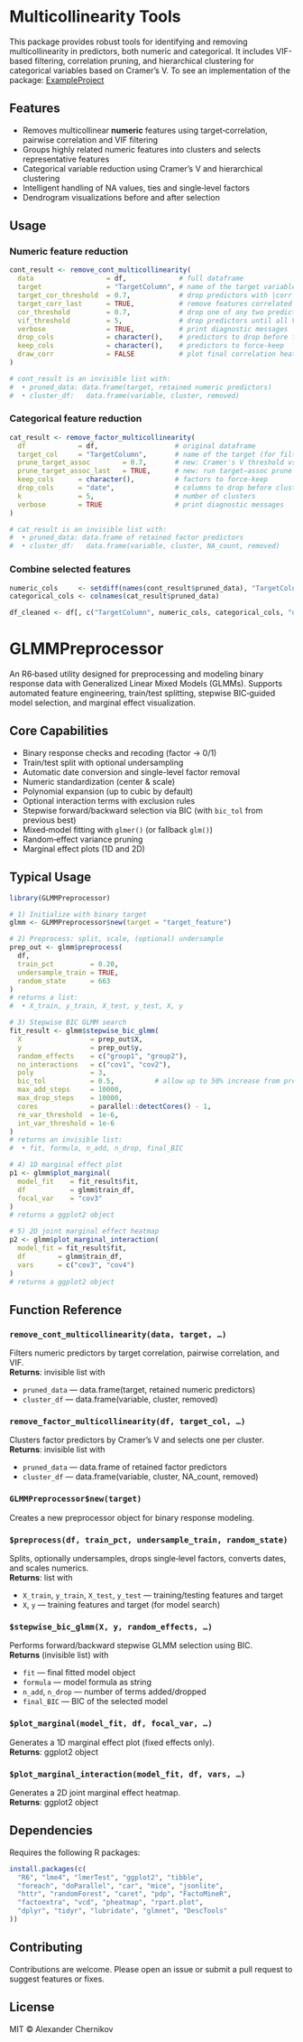 Multicollinearity Tools
=======================

This package provides robust tools for identifying and removing multicollinearity in predictors, both numeric and categorical. It includes VIF-based filtering, correlation pruning, and hierarchical clustering for categorical variables based on Cramer’s V. To see an implementation of the package: [ExampleProject](ExampleProject.md)

Features
--------

- Removes multicollinear **numeric** features using target‐correlation, pairwise correlation and VIF filtering  
- Groups highly related numeric features into clusters and selects representative features  
- Categorical variable reduction using Cramer’s V and hierarchical clustering  
- Intelligent handling of NA values, ties and single‐level factors  
- Dendrogram visualizations before and after selection  

Usage
-----

### Numeric feature reduction

```r
cont_result <- remove_cont_multicollinearity(
  data                  = df,             # full dataframe
  target                = "TargetColumn", # name of the target variable (0/1 or binary factor)
  target_cor_threshold  = 0.7,            # drop predictors with |corr| > 0.7 vs target
  target_corr_last      = TRUE,           # remove features correlated with target after VIF pruning
  cor_threshold         = 0.7,            # drop one of any two predictors with |corr| > 0.7
  vif_threshold         = 5,              # drop predictors until all VIFs < 5
  verbose               = TRUE,           # print diagnostic messages
  drop_cols             = character(),    # predictors to drop before filtering
  keep_cols             = character(),    # predictors to force-keep
  draw_corr             = FALSE           # plot final correlation heatmap
)

# cont_result is an invisible list with:
#  • pruned_data: data.frame(target, retained numeric predictors)
#  • cluster_df:   data.frame(variable, cluster, removed)
```

### Categorical feature reduction

```r
cat_result <- remove_factor_multicollinearity(
  df             = df,                   # original dataframe
  target_col     = "TargetColumn",       # name of the target (for filtering non-factors)
  prune_target_assoc        = 0.7,       # new: Cramer's V threshold vs target
  prune_target_assoc_last   = TRUE,      # new: run target–assoc prune after clustering?
  keep_cols      = character(),          # factors to force-keep
  drop_cols      = "date",               # columns to drop before clustering
  k              = 5,                    # number of clusters
  verbose        = TRUE                  # print diagnostic messages
)

# cat_result is an invisible list with:
#  • pruned_data: data.frame of retained factor predictors
#  • cluster_df:   data.frame(variable, cluster, NA_count, removed)
```

### Combine selected features

```r
numeric_cols     <- setdiff(names(cont_result$pruned_data), "TargetColumn")
categorical_cols <- colnames(cat_result$pruned_data)

df_cleaned <- df[, c("TargetColumn", numeric_cols, categorical_cols, "date"), drop = FALSE]
```

GLMMPreprocessor  
================

An R6‐based utility designed for preprocessing and modeling binary response data with Generalized Linear Mixed Models (GLMMs). Supports automated feature engineering, train/test splitting, stepwise BIC‐guided model selection, and marginal effect visualization.

Core Capabilities
------------------

- Binary response checks and recoding (factor → 0/1)  
- Train/test split with optional undersampling  
- Automatic date conversion and single-level factor removal  
- Numeric standardization (center & scale)  
- Polynomial expansion (up to cubic by default)  
- Optional interaction terms with exclusion rules  
- Stepwise forward/backward selection via BIC (with `bic_tol` from previous best)  
- Mixed‐model fitting with `glmer()` (or fallback `glm()`)  
- Random‐effect variance pruning  
- Marginal effect plots (1D and 2D)  

Typical Usage
-------------

```r
library(GLMMPreprocessor)

# 1) Initialize with binary target
glmm <- GLMMPreprocessor$new(target = "target_feature")

# 2) Preprocess: split, scale, (optional) undersample
prep_out <- glmm$preprocess(
  df,
  train_pct         = 0.20,
  undersample_train = TRUE,
  random_state      = 663
)
# returns a list:
#  • X_train, y_train, X_test, y_test, X, y

# 3) Stepwise BIC GLMM search
fit_result <- glmm$stepwise_bic_glmm(
  X                 = prep_out$X,
  y                 = prep_out$y,
  random_effects    = c("group1", "group2"),
  no_interactions   = c("cov1", "cov2"),
  poly              = 3,
  bic_tol           = 0.5,          # allow up to 50% increase from previous best BIC
  max_add_steps     = 10000,
  max_drop_steps    = 10000,
  cores             = parallel::detectCores() - 1,
  re_var_threshold  = 1e-6,
  int_var_threshold = 1e-6
)
# returns an invisible list:
#  • fit, formula, n_add, n_drop, final_BIC

# 4) 1D marginal effect plot
p1 <- glmm$plot_marginal(
  model_fit    = fit_result$fit,
  df           = glmm$train_df,
  focal_var    = "cov3"
)
# returns a ggplot2 object

# 5) 2D joint marginal effect heatmap
p2 <- glmm$plot_marginal_interaction(
  model_fit = fit_result$fit,
  df        = glmm$train_df,
  vars      = c("cov3", "cov4")
)
# returns a ggplot2 object
```

Function Reference
------------------

### `remove_cont_multicollinearity(data, target, …)`

Filters numeric predictors by target correlation, pairwise correlation, and VIF.  
**Returns**: invisible list with  
- `pruned_data` — data.frame(target, retained numeric predictors)  
- `cluster_df` — data.frame(variable, cluster, removed)

### `remove_factor_multicollinearity(df, target_col, …)`

Clusters factor predictors by Cramer’s V and selects one per cluster.  
**Returns**: invisible list with  
- `pruned_data` — data.frame of retained factor predictors  
- `cluster_df` — data.frame(variable, cluster, NA_count, removed)

### `GLMMPreprocessor$new(target)`

Creates a new preprocessor object for binary response modeling.

### `$preprocess(df, train_pct, undersample_train, random_state)`

Splits, optionally undersamples, drops single‐level factors, converts dates, and scales numerics.  
**Returns**: list with  
- `X_train`, `y_train`, `X_test`, `y_test` — training/testing features and target  
- `X`, `y` — training features and target (for model search)

### `$stepwise_bic_glmm(X, y, random_effects, …)`

Performs forward/backward stepwise GLMM selection using BIC.  
**Returns** (invisible list) with  
- `fit` — final fitted model object  
- `formula` — model formula as string  
- `n_add`, `n_drop` — number of terms added/dropped  
- `final_BIC` — BIC of the selected model

### `$plot_marginal(model_fit, df, focal_var, …)`

Generates a 1D marginal effect plot (fixed effects only).  
**Returns**: ggplot2 object

### `$plot_marginal_interaction(model_fit, df, vars, …)`

Generates a 2D joint marginal effect heatmap.  
**Returns**: ggplot2 object

Dependencies
------------

Requires the following R packages:

```r
install.packages(c(
  "R6", "lme4", "lmerTest", "ggplot2", "tibble",
  "foreach", "doParallel", "car", "mice", "jsonlite",
  "httr", "randomForest", "caret", "pdp", "FactoMineR",
  "factoextra", "vcd", "pheatmap", "rpart.plot",
  "dplyr", "tidyr", "lubridate", "glmnet", "DescTools"
))
```

Contributing
------------

Contributions are welcome. Please open an issue or submit a pull request to suggest features or fixes.

License
-------

MIT © Alexander Chernikov
